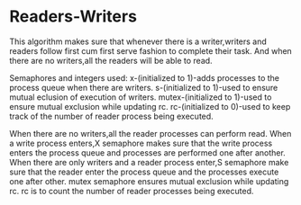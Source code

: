 # Readers-Writers

This algorithm makes sure that whenever there is a writer,writers and readers follow first cum first serve fashion to complete their task.
And when there are no writers,all the readers will be able to read.

Semaphores and integers used:
x-(initialized to 1)-adds processes to the process queue when there are writers.
s-(initialized to 1)-used to ensure mutual eclusion of execution of writers.
mutex-(initialized to 1)-used to ensure mutual exclusion while updating rc.
rc-(initialized to 0)-used to keep track of the number of reader process being executed.

When there are no writers,all the reader processes can perform read.
When a write process enters,X semaphore makes sure that the write process enters the process queue and processes are performed one after another.
When there are only writers and a reader process enter,S semaphore make sure that the reader enter the process queue and the processes execute one after other.
mutex semaphore ensures mutual exclusion while updating rc.
rc is to count the number of reader processes being executed.
